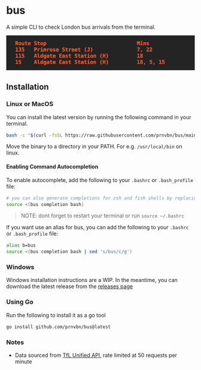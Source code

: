 # bus

A simple CLI to check London bus arrivals from the terminal.

![Screenshot](images/image.png)

## Installation

### Linux or MacOS

You can install the latest version by running the following command in your terminal.

```bash
bash -c "$(curl -fsSL https://raw.githubusercontent.com/prnvbn/bus/main/installer.sh)"
```

Move the binary to a directory in your PATH. For e.g. `/usr/local/bin` on linux.

#### Enabling Command Autocompletion

To enable autocomplete, add the following to your `.bashrc` or `.bash_profile` file:

```bash
# you can also generate completions for zsh and fish shells by replacing bash with zsh or fish
source <(bus completion bash)
```

> NOTE: dont forget to restart your terminal or run `source ~/.bashrc`

If you want use an alias for bus, you can add the following to your `.bashrc` or `.bash_profile` file:

```bash
alias b=bus
source <(bus completion bash | sed 's/bus/c/g')
```

### Windows

Windows installation instructions are a WIP. In the meantime, you can download the latest release from the [releases page](https://github.com/prnvbn/bus/releases)

### Using Go

Run the following to install it as a go tool

```bash
go install github.com/prnvbn/bus@latest
```

### Notes

- Data sourced from [TfL Unified API](https://api.tfl.gov.uk/), rate limited at 50 requests per minute
